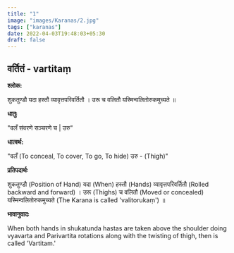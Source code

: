 ```yaml
---
title: "1"
image: "images/Karanas/2.jpg"
tags: ["karanas"]
date: 2022-04-03T19:48:03+05:30
draft: false
---
```


## वर्तितं - vartitaṃ

**श्लोक:**

शुकतुण्डौ यदा हस्तौ व्यावृत्तपरिवर्तितौ । उरू च वलितौ यस्मिन्वलितोरुकमुच्यते ॥

**धातुः**

"वलँ संवरणे सञ्चरणे च |
उरु"

**धात्वर्थ:**

"वलँ (To conceal, To cover, To go, To hide)
उरु - (Thigh)"

**प्रतिपदार्थः**

शुकतुण्डौ (Position of Hand) यदा (When) हस्तौ (Hands) व्यावृत्तपरिवर्तितौ (Rolled backward and forward)  । उरू (Thighs) च वलितौ (Moved or concealed) यस्मिन्वलितोरुकमुच्यते (The Karana is called 'valitorukaṃ') ॥

**भावानुवादः**

When both hands in shukatunda hastas are taken above the shoulder doing vyavarta and Parivartita rotations along with the twisting of thigh, then is called 'Vartitam.'

